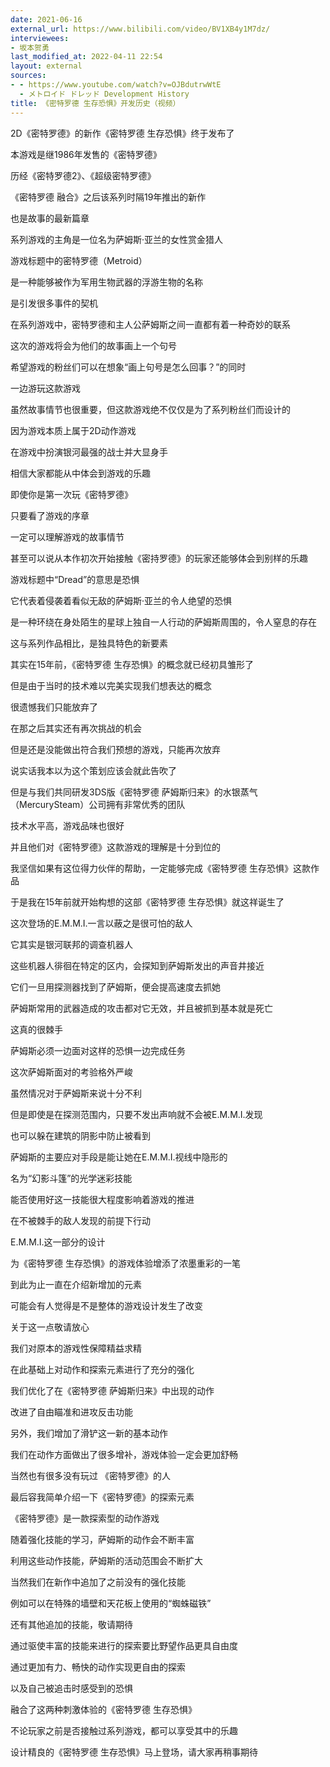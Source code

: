 ```yaml
---
date: 2021-06-16
external_url: https://www.bilibili.com/video/BV1XB4y1M7dz/
interviewees: 
- 坂本贺勇
last_modified_at: 2022-04-11 22:54
layout: external
sources: 
- - https://www.youtube.com/watch?v=OJBdutrwWtE
  - メトロイド ドレッド Development History
title: 《密特罗德 生存恐惧》开发历史（视频）
---
```

2D《密特罗德》的新作《密特罗德 生存恐惧》终于发布了

本游戏是继1986年发售的《密特罗德》

历经《密特罗德2》、《超级密特罗德》

《密特罗德 融合》之后该系列时隔19年推出的新作

也是故事的最新篇章

系列游戏的主角是一位名为萨姆斯·亚兰的女性赏金猎人

游戏标题中的密特罗德（Metroid）

是一种能够被作为军用生物武器的浮游生物的名称

是引发很多事件的契机

在系列游戏中，密特罗德和主人公萨姆斯之间一直都有着一种奇妙的联系

这次的游戏将会为他们的故事画上一个句号

希望游戏的粉丝们可以在想象“画上句号是怎么回事？”的同时

一边游玩这款游戏

虽然故事情节也很重要，但这款游戏绝不仅仅是为了系列粉丝们而设计的

因为游戏本质上属于2D动作游戏

在游戏中扮演银河最强的战士并大显身手

相信大家都能从中体会到游戏的乐趣

即使你是第一次玩《密特罗德》

只要看了游戏的序章

一定可以理解游戏的故事情节

甚至可以说从本作初次开始接触《密持罗德》的玩家还能够体会到别样的乐趣

游戏标题中“Dread”的意思是恐惧

它代表着侵袭着看似无敌的萨姆斯·亚兰的令人绝望的恐惧

是一种环绕在身处陌生的星球上独自一人行动的萨姆斯周围的，令人窒息的存在

这与系列作品相比，是独具特色的新要素

其实在15年前，《密特罗德 生存恐惧》的概念就已经初具雏形了

但是由于当时的技术难以完美实现我们想表达的概念

很遗憾我们只能放弃了

在那之后其实还有再次挑战的机会

但是还是没能做出符合我们预想的游戏，只能再次放弃

说实话我本以为这个策划应该会就此告吹了

但是与我们共同研发3DS版《密特罗德 萨姆斯归来》的水银蒸气（MercurySteam）公司拥有非常优秀的团队

技术水平高，游戏品味也很好

并且他们对《密特罗德》这款游戏的理解是十分到位的

我坚信如果有这位得力伙伴的帮助，一定能够完成《密特罗德 生存恐惧》这款作品

于是我在15年前就开始构想的这部《密特罗德 生存恐惧》就这祥诞生了

这次登场的E.M.M.I.一言以蔽之是很可怕的敌人

它其实是银河联邦的调查机器人

这些机器人徘徊在特定的区内，会探知到萨姆斯发出的声音井接近

它们一旦用探测器找到了萨姆斯，便会提高速度去抓她

萨姆斯常用的武器造成的攻击都对它无效，并且被抓到基本就是死亡

这真的很棘手

萨姆斯必须一边面对这样的恐惧一边完成任务

这次萨姆斯面对的考验格外严峻

虽然情况对于萨姆斯来说十分不利

但是即使是在探测范围内，只要不发出声响就不会被E.M.M.I.发现

也可以躲在建筑的阴影中防止被看到

萨姆斯的主要应对手段是能让她在E.M.M.I.视线中隐形的

名为“幻影斗篷”的光学迷彩技能

能否使用好这一技能很大程度影响着游戏的推进

在不被棘手的敌人发现的前提下行动

E.M.M.I.这一部分的设计

为《密特罗德 生存恐惧》的游戏体验增添了浓墨重彩的一笔

到此为止一直在介绍新增加的元素

可能会有人觉得是不是整体的游戏设计发生了改变

关于这一点敬请放心

我们对原本的游戏性保障精益求精

在此基础上对动作和探索元素进行了充分的强化

我们优化了在《密特罗德 萨姆斯归来》中出现的动作

改进了自由瞄准和进攻反击功能

另外，我们增加了滑铲这一新的基本动作

我们在动作方面做出了很多增补，游戏体验一定会更加舒畅

当然也有很多没有玩过 《密特罗德》的人

最后容我简单介绍一下《密特罗德》的探索元素

《密特罗德》是一款探索型的动作游戏

随着强化技能的学习，萨姆斯的动作会不断丰富

利用这些动作技能，萨姆斯的活动范围会不断扩大

当然我们在新作中追加了之前没有的强化技能

例如可以在特殊的墙壁和天花板上使用的“蜘蛛磁铁”

还有其他追加的技能，敬请期待

通过驱使丰富的技能来进行的探索要比野望作品更具自由度

通过更加有力、畅快的动作实现更自由的探索

以及自己被追击时感受到的恐惧

融合了这两种刺激体验的《密特罗德 生存恐惧》

不论玩家之前是否接触过系列游戏，都可以享受其中的乐趣

设计精良的《密特罗德 生存恐惧》马上登场，请大家再稍事期待